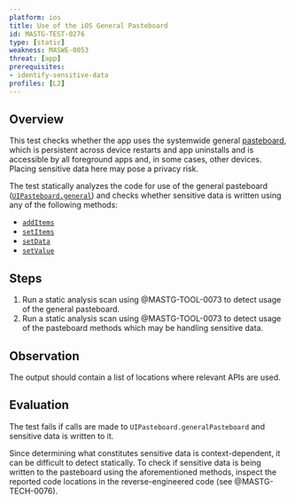 ```yaml
---
platform: ios
title: Use of the iOS General Pasteboard
id: MASTG-TEST-0276
type: [static]
weakness: MASWE-0053
threat: [app]
prerequisites:
- identify-sensitive-data
profiles: [L2]
---
```


## Overview

This test checks whether the app uses the systemwide general [pasteboard](../../../Document/0x06h-Testing-Platform-Interaction.md/#pasteboard), which is persistent across device restarts and app uninstalls and is accessible by all foreground apps and, in some cases, other devices. Placing sensitive data here may pose a privacy risk.

The test statically analyzes the code for use of the general pasteboard ([`UIPasteboard.general`](https://developer.apple.com/documentation/uikit/uipasteboard/general)) and checks whether sensitive data is written using any of the following methods:

- [`addItems`](https://developer.apple.com/documentation/uikit/uipasteboard/additems(_:))
- [`setItems`](https://developer.apple.com/documentation/uikit/uipasteboard/setitems(_:options:))
- [`setData`](https://developer.apple.com/documentation/uikit/uipasteboard/setdata(_:forpasteboardtype:))
- [`setValue`](https://developer.apple.com/documentation/uikit/uipasteboard/setvalue(_:forpasteboardtype:))

## Steps

1. Run a static analysis scan using @MASTG-TOOL-0073 to detect usage of the general pasteboard.
2. Run a static analysis scan using @MASTG-TOOL-0073 to detect usage of the pasteboard methods which may be handling sensitive data.

## Observation

The output should contain a list of locations where relevant APIs are used.

## Evaluation

The test fails if calls are made to `UIPasteboard.generalPasteboard` and sensitive data is written to it.

Since determining what constitutes sensitive data is context-dependent, it can be difficult to detect statically. To check if sensitive data is being written to the pasteboard using the aforementioned methods, inspect the reported code locations in the reverse-engineered code (see @MASTG-TECH-0076).
